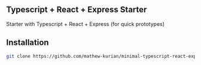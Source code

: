 ## Typescript + React + Express Starter

Starter with Typescript + React + Express (for quick prototypes)

## Installation
```bash
git clone https://github.com/mathew-kurian/minimal-typescript-react-express-starter.git <YourAppName>
```
